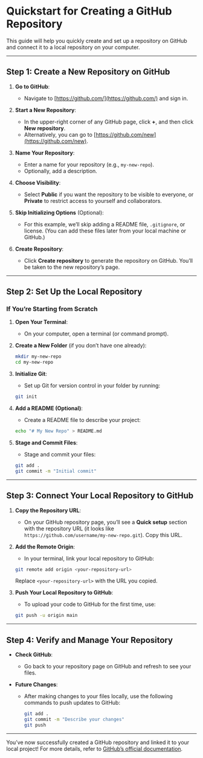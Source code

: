 
# Quickstart for Creating a GitHub Repository

This guide will help you quickly create and set up a repository on GitHub and connect it to a local repository on your computer.

---

## Step 1: Create a New Repository on GitHub

1. **Go to GitHub**:
   - Navigate to [https://github.com/](https://github.com/) and sign in.

2. **Start a New Repository**:
   - In the upper-right corner of any GitHub page, click **+**, and then click **New repository**.
   - Alternatively, you can go to [https://github.com/new](https://github.com/new).

3. **Name Your Repository**:
   - Enter a name for your repository (e.g., `my-new-repo`).
   - Optionally, add a description.

4. **Choose Visibility**:
   - Select **Public** if you want the repository to be visible to everyone, or **Private** to restrict access to yourself and collaborators.

5. **Skip Initializing Options** (Optional):
   - For this example, we’ll skip adding a README file, `.gitignore`, or license. (You can add these files later from your local machine or GitHub.)

6. **Create Repository**:
   - Click **Create repository** to generate the repository on GitHub. You’ll be taken to the new repository’s page.

---

## Step 2: Set Up the Local Repository

### If You’re Starting from Scratch

1. **Open Your Terminal**:
   - On your computer, open a terminal (or command prompt).

2. **Create a New Folder** (if you don’t have one already):
   ```bash
   mkdir my-new-repo
   cd my-new-repo
   ```

3. **Initialize Git**:
   - Set up Git for version control in your folder by running:
   ```bash
   git init
   ```

4. **Add a README (Optional)**:
   - Create a README file to describe your project:
   ```bash
   echo "# My New Repo" > README.md
   ```

5. **Stage and Commit Files**:
   - Stage and commit your files:
   ```bash
   git add .
   git commit -m "Initial commit"
   ```

---

## Step 3: Connect Your Local Repository to GitHub

1. **Copy the Repository URL**:
   - On your GitHub repository page, you’ll see a **Quick setup** section with the repository URL (it looks like `https://github.com/username/my-new-repo.git`). Copy this URL.

2. **Add the Remote Origin**:
   - In your terminal, link your local repository to GitHub:
   ```bash
   git remote add origin <your-repository-url>
   ```
   Replace `<your-repository-url>` with the URL you copied.

3. **Push Your Local Repository to GitHub**:
   - To upload your code to GitHub for the first time, use:
   ```bash
   git push -u origin main
   ```

---

## Step 4: Verify and Manage Your Repository

- **Check GitHub**:
  - Go back to your repository page on GitHub and refresh to see your files.

- **Future Changes**:
  - After making changes to your files locally, use the following commands to push updates to GitHub:
    ```bash
    git add .
    git commit -m "Describe your changes"
    git push
    ```

---

You’ve now successfully created a GitHub repository and linked it to your local project! For more details, refer to [GitHub’s official documentation](https://docs.github.com/).